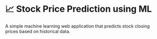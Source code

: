# 📈 Stock Price Prediction using ML
A simple machine learning web application that predicts stock closing prices based on historical data.
